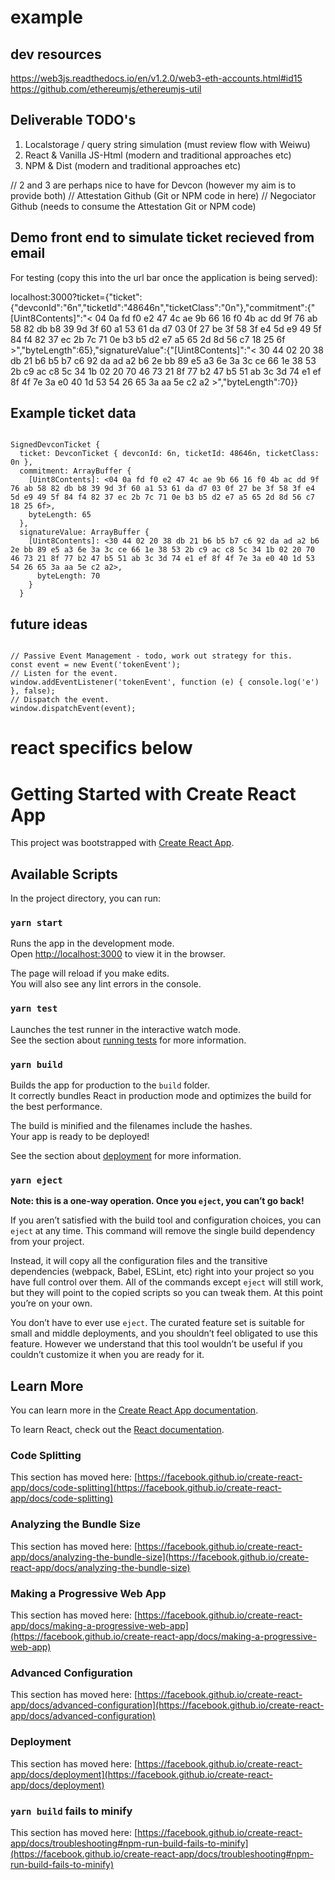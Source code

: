 # example 

## dev resources

https://web3js.readthedocs.io/en/v1.2.0/web3-eth-accounts.html#id15
https://github.com/ethereumjs/ethereumjs-util

## Deliverable TODO's

1. Localstorage / query string simulation (must review flow with Weiwu)
2. React & Vanilla JS-Html (modern and traditional approaches etc)
3. NPM & Dist (modern and traditional approaches etc)

// 2 and 3 are perhaps nice to have for Devcon (however my aim is to provide both)
// Attestation Github (Git or NPM code in here)
// Negociator Github (needs to consume the Attestation Git or NPM code)

## Demo front end to simulate ticket recieved from email

For testing (copy this into the url bar once the application is being served):

localhost:3000?ticket={"ticket":{"devconId":"6n","ticketId":"48646n","ticketClass":"0n"},"commitment":{"[Uint8Contents]":"< 04 0a fd f0 e2 47 4c ae 9b 66 16 f0 4b ac dd 9f 76 ab 58 82 db b8 39 9d 3f 60 a1 53 61 da d7 03 0f 27 be 3f 58 3f e4 5d e9 49 5f 84 f4 82 37 ec 2b 7c 71 0e b3 b5 d2 e7 a5 65 2d 8d 56 c7 18 25 6f >","byteLength":65},"signatureValue":{"[Uint8Contents]":"< 30 44 02 20 38 db 21 b6 b5 b7 c6 92 da ad a2 b6 2e bb 89 e5 a3 6e 3a 3c ce 66 1e 38 53 2b c9 ac c8 5c 34 1b 02 20 70 46 73 21 8f 77 b2 47 b5 51 ab 3c 3d 74 e1 ef 8f 4f 7e 3a e0 40 1d 53 54 26 65 3a aa 5e c2 a2 >","byteLength":70}}

## Example ticket data

````

SignedDevconTicket {
  ticket: DevconTicket { devconId: 6n, ticketId: 48646n, ticketClass: 0n },
  commitment: ArrayBuffer {
    [Uint8Contents]: <04 0a fd f0 e2 47 4c ae 9b 66 16 f0 4b ac dd 9f 76 ab 58 82 db b8 39 9d 3f 60 a1 53 61 da d7 03 0f 27 be 3f 58 3f e4 5d e9 49 5f 84 f4 82 37 ec 2b 7c 71 0e b3 b5 d2 e7 a5 65 2d 8d 56 c7 18 25 6f>,
    byteLength: 65
  },
  signatureValue: ArrayBuffer {
    [Uint8Contents]: <30 44 02 20 38 db 21 b6 b5 b7 c6 92 da ad a2 b6 2e bb 89 e5 a3 6e 3a 3c ce 66 1e 38 53 2b c9 ac c8 5c 34 1b 02 20 70 46 73 21 8f 77 b2 47 b5 51 ab 3c 3d 74 e1 ef 8f 4f 7e 3a e0 40 1d 53 54 26 65 3a aa 5e c2 a2>,
      byteLength: 70
    }
  }

````

## future ideas

````

// Passive Event Management - todo, work out strategy for this.
const event = new Event('tokenEvent');
// Listen for the event.
window.addEventListener('tokenEvent', function (e) { console.log('e') }, false);
// Dispatch the event.
window.dispatchEvent(event);

````

# react specifics below

# Getting Started with Create React App

This project was bootstrapped with [Create React App](https://github.com/facebook/create-react-app).

## Available Scripts

In the project directory, you can run:

### `yarn start`

Runs the app in the development mode.\
Open [http://localhost:3000](http://localhost:3000) to view it in the browser.

The page will reload if you make edits.\
You will also see any lint errors in the console.

### `yarn test`

Launches the test runner in the interactive watch mode.\
See the section about [running tests](https://facebook.github.io/create-react-app/docs/running-tests) for more information.

### `yarn build`

Builds the app for production to the `build` folder.\
It correctly bundles React in production mode and optimizes the build for the best performance.

The build is minified and the filenames include the hashes.\
Your app is ready to be deployed!

See the section about [deployment](https://facebook.github.io/create-react-app/docs/deployment) for more information.

### `yarn eject`

**Note: this is a one-way operation. Once you `eject`, you can’t go back!**

If you aren’t satisfied with the build tool and configuration choices, you can `eject` at any time. This command will remove the single build dependency from your project.

Instead, it will copy all the configuration files and the transitive dependencies (webpack, Babel, ESLint, etc) right into your project so you have full control over them. All of the commands except `eject` will still work, but they will point to the copied scripts so you can tweak them. At this point you’re on your own.

You don’t have to ever use `eject`. The curated feature set is suitable for small and middle deployments, and you shouldn’t feel obligated to use this feature. However we understand that this tool wouldn’t be useful if you couldn’t customize it when you are ready for it.

## Learn More

You can learn more in the [Create React App documentation](https://facebook.github.io/create-react-app/docs/getting-started).

To learn React, check out the [React documentation](https://reactjs.org/).

### Code Splitting

This section has moved here: [https://facebook.github.io/create-react-app/docs/code-splitting](https://facebook.github.io/create-react-app/docs/code-splitting)

### Analyzing the Bundle Size

This section has moved here: [https://facebook.github.io/create-react-app/docs/analyzing-the-bundle-size](https://facebook.github.io/create-react-app/docs/analyzing-the-bundle-size)

### Making a Progressive Web App

This section has moved here: [https://facebook.github.io/create-react-app/docs/making-a-progressive-web-app](https://facebook.github.io/create-react-app/docs/making-a-progressive-web-app)

### Advanced Configuration

This section has moved here: [https://facebook.github.io/create-react-app/docs/advanced-configuration](https://facebook.github.io/create-react-app/docs/advanced-configuration)

### Deployment

This section has moved here: [https://facebook.github.io/create-react-app/docs/deployment](https://facebook.github.io/create-react-app/docs/deployment)

### `yarn build` fails to minify

This section has moved here: [https://facebook.github.io/create-react-app/docs/troubleshooting#npm-run-build-fails-to-minify](https://facebook.github.io/create-react-app/docs/troubleshooting#npm-run-build-fails-to-minify)
